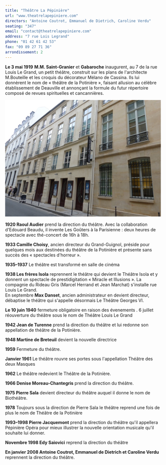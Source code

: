 ```yaml
---
title: "Théâtre La Pépinière"
url: "www.theatrelapepiniere.com"
directors: "Antoine Coutrot, Emmanuel de Dietrich, Caroline Verdu"
seating: "347"
email: "contact@theatrelapepiniere.com"
address: "7 rue Lois Legrand"
phone: "01 42 61 42 53"
fax: "09 89 27 71 36"
arrondissement: 2
---
```


**Le 3 mai 1919** **M.M. Saint-Granier** et **Gabaroche** inaugurent, au 7 de la rue Louis Le Grand, un petit théâtre, construit sur les plans de l'architecte M.Bouteille et les croquis du décorateur Mélano de Cassina. Ils lui donnèrent le nom de « théâtre de la Potinière », faisant allusion au célèbre établissement de Deauville et annonçant la formule du futur répertoire composé de revues spirituelles et cancannières.

![Théâtre La Pépinière](../images/2eme/theatre-la-pepiniere/theatre-la-pepiniere.png)

**1920 Raoul Audier** prend la direction du théâtre. Avec la collaboration d'Edouard Beaudu, il invente Les Goûters à la Parisienne : deux heures de spectacle avec thé-concert de 16h à 18h.

**1933 Camille Choisy**, ancien directeur du Grand-Guignol, préside pour quelques mois aux destinées du théâtre de la Potinière et présente sans succès des « spectacles d'horreur ».

**1935–1937** Le théâtre est transformé en salle de cinéma

**1938 Les frères Isola** reprennent le théâtre qui devient le Théâtre Isola et y donnent un spectacle de prestidigitation « Miracle et Illusions ». La compagnie du Rideau Gris (Marcel Herrand et Jean Marchat) s'installe rue Louis Le Grand.\
En septembre **Max Danset**, ancien administrateur en devient directeur, débaptise le théâtre qui s'appelle désormais Le Théâtre Georges VI.

**Le 10 juin 1940** fermeture obligatoire en raison des évenements . 6 juillet réouverture du théâtre sous le nom de Théâtre Louis Le Grand

**1942 Jean de Turenne** prend la direction du théâtre et lui redonne son appellation de théâtre de la Potinière.

**1948 Martine de Breteuil** devient la nouvelle directrice

**1959** Fermeture du théâtre.

**Janvier 1961** Le théâtre rouvre ses portes sous l'appellation Théâtre des deux Masques

**1962** Le théâtre redevient le Théâtre de la Potinière.

**1966 Denise Moreau-Chantegris** prend la direction du théâtre.

**1975 Pierre Sala** devient directeur du théâtre auquel il donne le nom de Biothéâtre.

**1978** Toujours sous la direction de Pierre Sala le théâtre reprend une fois de plus le nom de Théâtre de la Potinière

**1993–1998 Pierre Jacquemont** prend la direction du théâtre qu'il appellera Pépinière Opéra pour mieux illustrer la nouvelle orientation musicale qu'il souhaite lui donner.

**Novembre 1998 Edy Saiovici** reprend la direction du théâtre

**En janvier 2008 Antoine Coutrot, Emmanuel de Dietrich et Caroline Verdu** reprennent la direction du théâtre.